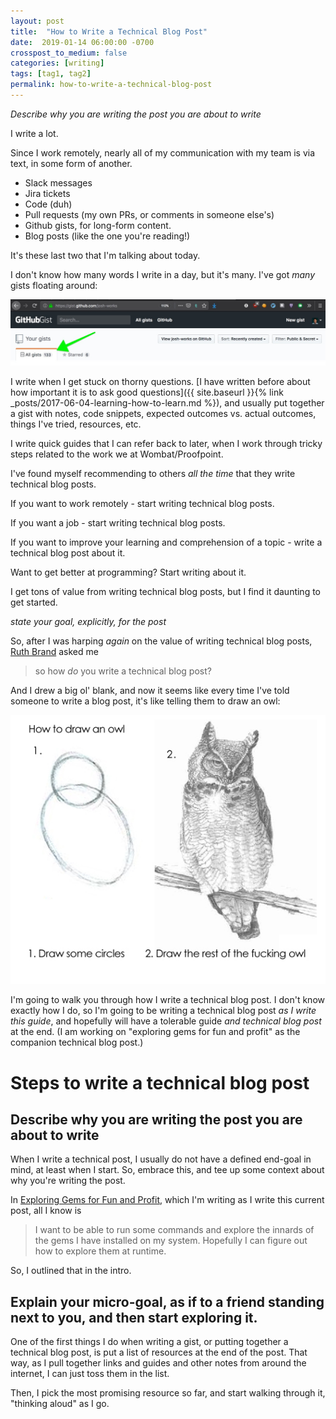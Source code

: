```yaml
---
layout: post
title:  "How to Write a Technical Blog Post"
date:  2019-01-14 06:00:00 -0700
crosspost_to_medium: false
categories: [writing]
tags: [tag1, tag2]
permalink: how-to-write-a-technical-blog-post
---
```


_Describe why you are writing the post you are about to write_

I write a lot. 

Since I work remotely, nearly all of my communication with my team is via text, in some form of another. 

- Slack messages
- Jira tickets
- Code (duh)
- Pull requests (my own PRs, or comments in someone else's)
- Github gists, for long-form content.
- Blog posts (like the one you're reading!)

It's these last two that I'm talking about today. 

I don't know how many words I write in a day, but it's many. I've got _many_ gists floating around:

![so many gists](/images/2019-01-14_gists_count.jpg)

I write when I get stuck on thorny questions. [I have written before about how important it is to ask good questions]({{ site.baseurl }}{% link _posts/2017-06-04-learning-how-to-learn.md %}), and usually put together a gist with notes, code snippets, expected outcomes vs. actual outcomes, things I've tried, resources, etc. 

I write quick guides that I can refer back to later, when I work through tricky steps related to the work we at Wombat/Proofpoint. 

I've found myself recommending to others _all the time_ that they write technical blog posts. 

If you want to work remotely - start writing technical blog posts.

If you want a job - start writing technical blog posts.

If you want to improve your learning and comprehension of a topic - write a technical blog post about it. 

Want to get better at programming? Start writing about it. 

I get tons of value from writing technical blog posts, but I find it daunting to get started. 

_state your goal, explicitly, for the post_

So, after I was harping _again_ on the value of writing technical blog posts, [Ruth Brand](https://medium.com/@ruthbrandsoprano) asked me 

> so how _do_ you write a technical blog post?

And I drew a big ol' blank, and now it seems like every time I've told someone to write a blog post, it's like telling them to draw an owl:

![how to draw an owl](/images/2019-01-14-how_to_draw_owl.png)

I'm going to walk you through how I write a technical blog post. I don't know exactly how I do, so I'm going to be writing a technical blog post _as I write this guide_, and hopefully will have a tolerable guide _and technical blog post_ at the end.  (I am working on "exploring gems for fun and profit" as the companion technical blog post.)

# Steps to write a technical blog post

## Describe why you are writing the post you are about to write

When I write a technical post, I usually do not have a defined end-goal in mind, at least when I start. So, embrace this, and tee up some context about why you're writing the post. 

In [Exploring Gems for Fun and Profit](), which I'm writing as I write this current post, all I know is 

> I want to be able to run some commands and explore the innards of the gems I have installed on my system. Hopefully I can figure out how to explore them at runtime.

So, I outlined that in the intro. 

## Explain your micro-goal, as if to a friend standing next to you, and then start exploring it. 

One of the first things I do when writing a gist, or putting together a technical blog post, is put a list of resources at the end of the post. That way, as I pull together links and guides and other notes from around the internet, I can just toss them in the list. 

Then, I pick the most promising resource so far, and start walking through it, "thinking aloud" as I go. 

